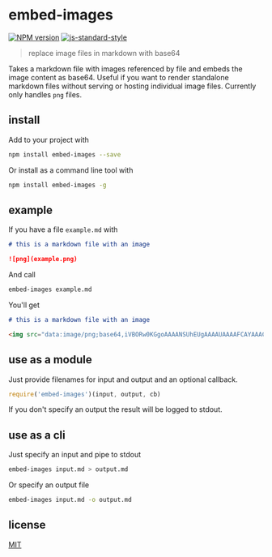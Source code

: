 # embed-images

[![NPM version][npm-image]][npm-url]
[![js-standard-style][standard-image]][standard-url]

> replace image files in markdown with base64

Takes a markdown file with images referenced by file and embeds the image content as base64. Useful if you want to render standalone markdown files without serving or hosting individual image files. Currently only handles `png` files.

## install

Add to your project with

```bash
npm install embed-images --save
```

Or install as a command line tool with

```bash
npm install embed-images -g
```

## example

If you have a file `example.md` with

```markdown
# this is a markdown file with an image

![png](example.png)
```

And call

```bash
embed-images example.md
```

You'll get

```markdown
# this is a markdown file with an image

<img src="data:image/png;base64,iVBORw0KGgoAAAANSUhEUgAAAAUAAAAFCAYAAACNbyblAAAAHElEQVQI12P4//8/w38GIAXDIBKE0DHxgljNBAAO9TXL0Y4OHwAAAABJRU5ErkJggg==" />
```

## use as a module

Just provide filenames for input and output and an optional callback.

```javascript
require('embed-images')(input, output, cb)
```

If you don't specify an output the result will be logged to stdout.

## use as a cli

Just specify an input and pipe to stdout

```bash
embed-images input.md > output.md
```

Or specify an output file

```bash
embed-images input.md -o output.md
```

## license

[MIT](LICENSE)

[npm-image]: https://img.shields.io/badge/npm-v1.0.0-lightgray.svg?style=flat-square
[npm-url]: https://npmjs.org/package/embed-images
[standard-image]: https://img.shields.io/badge/code%20style-standard-lightgray.svg?style=flat-square
[standard-url]: https://github.com/feross/standard